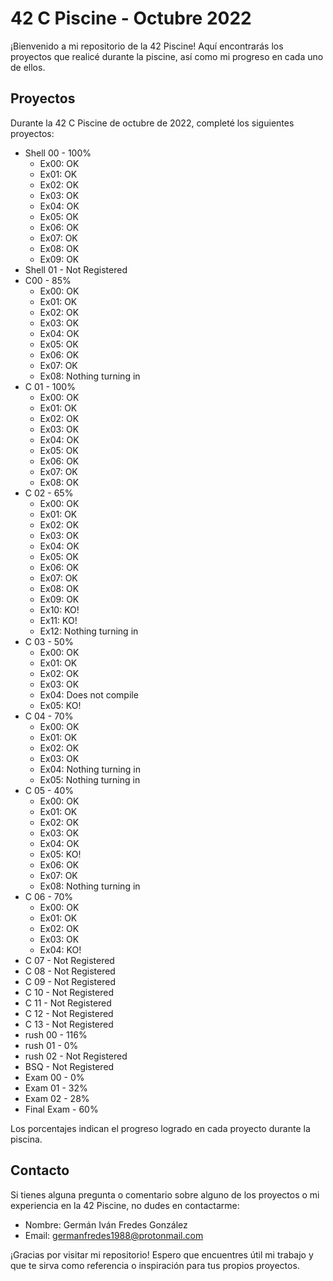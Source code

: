# 42 C Piscine - Octubre 2022

¡Bienvenido a mi repositorio de la 42 Piscine! Aquí encontrarás los proyectos que realicé durante la piscine, así como mi progreso en cada uno de ellos.

## Proyectos

Durante la 42 C Piscine de octubre de 2022, completé los siguientes proyectos:

- Shell 00 - 100%
  - Ex00: OK
  - Ex01: OK
  - Ex02: OK
  - Ex03: OK
  - Ex04: OK
  - Ex05: OK
  - Ex06: OK
  - Ex07: OK
  - Ex08: OK
  - Ex09: OK
- Shell 01 - Not Registered
- C00 - 85%
  - Ex00: OK
  - Ex01: OK
  - Ex02: OK
  - Ex03: OK
  - Ex04: OK
  - Ex05: OK
  - Ex06: OK
  - Ex07: OK
  - Ex08: Nothing turning in
- C 01 - 100%
  - Ex00: OK
  - Ex01: OK
  - Ex02: OK
  - Ex03: OK
  - Ex04: OK
  - Ex05: OK
  - Ex06: OK
  - Ex07: OK
  - Ex08: OK
- C 02 - 65%
  - Ex00: OK
  - Ex01: OK
  - Ex02: OK
  - Ex03: OK
  - Ex04: OK
  - Ex05: OK
  - Ex06: OK
  - Ex07: OK
  - Ex08: OK
  - Ex09: OK
  - Ex10: KO!
  - Ex11: KO!
  - Ex12: Nothing turning in
- C 03 - 50%
  - Ex00: OK
  - Ex01: OK
  - Ex02: OK
  - Ex03: OK
  - Ex04: Does not compile
  - Ex05: KO!
- C 04 - 70%
  - Ex00: OK
  - Ex01: OK
  - Ex02: OK
  - Ex03: OK
  - Ex04: Nothing turning in
  - Ex05: Nothing turning in
- C 05 - 40%
  - Ex00: OK
  - Ex01: OK
  - Ex02: OK
  - Ex03: OK
  - Ex04: OK
  - Ex05: KO!
  - Ex06: OK
  - Ex07: OK
  - Ex08: Nothing turning in
- C 06 - 70%
  - Ex00: OK
  - Ex01: OK
  - Ex02: OK
  - Ex03: OK
  - Ex04: KO!
- C 07 - Not Registered
- C 08 - Not Registered
- C 09 - Not Registered
- C 10 - Not Registered
- C 11 - Not Registered
- C 12 - Not Registered
- C 13 - Not Registered
- rush 00 - 116%
- rush 01 - 0%
- rush 02 - Not Registered
- BSQ - Not Registered
- Exam 00 - 0%
- Exam 01 - 32%
- Exam 02 - 28%
- Final Exam - 60%



Los porcentajes indican el progreso logrado en cada proyecto durante la piscina.

## Contacto

Si tienes alguna pregunta o comentario sobre alguno de los proyectos o mi experiencia en la 42 Piscine, no dudes en contactarme:

- Nombre: Germán Iván Fredes González
- Email: germanfredes1988@protonmail.com

¡Gracias por visitar mi repositorio! Espero que encuentres útil mi trabajo y que te sirva como referencia o inspiración para tus propios proyectos.
